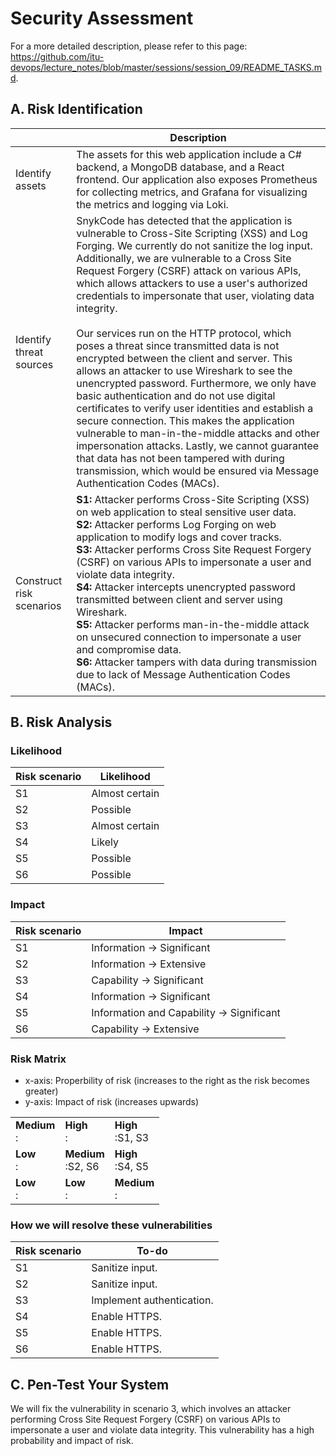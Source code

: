 # Security Assessment

For a more detailed description, please refer to this page: <https://github.com/itu-devops/lecture_notes/blob/master/sessions/session_09/README_TASKS.md>.

## A. Risk Identification

| | Description |
| --- | --- |
| Identify assets | The assets for this web application include a C# backend, a MongoDB database, and a React frontend. Our application also exposes Prometheus for collecting metrics, and Grafana for visualizing the metrics and logging via Loki.
| Identify threat sources | SnykCode has detected that the application is vulnerable to Cross-Site Scripting (XSS) and Log Forging. We currently do not sanitize the log input. Additionally, we are vulnerable to a Cross Site Request Forgery (CSRF) attack on various APIs, which allows attackers to use a user's authorized credentials to impersonate that user, violating data integrity. <br><br>Our services run on the HTTP protocol, which poses a threat since transmitted data is not encrypted between the client and server. This allows an attacker to use Wireshark to see the unencrypted password. Furthermore, we only have basic authentication and do not use digital certificates to verify user identities and establish a secure connection. This makes the application vulnerable to man-in-the-middle attacks and other impersonation attacks. Lastly, we cannot guarantee that data has not been tampered with during transmission, which would be ensured via Message Authentication Codes (MACs).
| Construct risk scenarios | **S1:** Attacker performs Cross-Site Scripting (XSS) on web application to steal sensitive user data. <br>**S2:** Attacker performs Log Forging on web application to modify logs and cover tracks.<br>**S3:** Attacker performs Cross Site Request Forgery (CSRF) on various APIs to impersonate a user and violate data integrity.<br>**S4:** Attacker intercepts unencrypted password transmitted between client and server using Wireshark.<br>**S5:** Attacker performs man-in-the-middle attack on unsecured connection to impersonate a user and compromise data.<br>**S6:** Attacker tampers with data during transmission due to lack of Message Authentication Codes (MACs). |

## B. Risk Analysis

### Likelihood

| Risk scenario | Likelihood |
| --- | --- |
| S1 | Almost certain
| S2 | Possible
| S3 | Almost certain
| S4 | Likely
| S5 | Possible
| S6 | Possible

### Impact

| Risk scenario | Impact |
| --- | --- |
| S1 | Information -> Significant
| S2 | Information -> Extensive
| S3 | Capability -> Significant
| S4 | Information -> Significant
| S5 | Information and Capability -> Significant
| S6 | Capability -> Extensive

### Risk Matrix

- x-axis: Properbility of risk (increases to the right as the risk becomes greater)
- y-axis: Impact of risk (increases upwards)

|  |  |  |
| --- | --- | --- |
| **Medium**<br>: | **High**<br>: | **High**<br>:S1, S3
| **Low**<br>: | **Medium**<br>:S2, S6 | **High**<br>:S4, S5
| **Low**<br>: | **Low**<br>: | **Medium**<br>:

### How we will resolve these vulnerabilities

| Risk scenario | To-do |
| --- | --- |
| S1 | Sanitize input.
| S2 | Sanitize input.
| S3 | Implement authentication.
| S4 | Enable HTTPS.
| S5 | Enable HTTPS.
| S6 | Enable HTTPS.

## C. Pen-Test Your System

We will fix the vulnerability in scenario 3, which involves an attacker performing Cross Site Request Forgery (CSRF) on various APIs to impersonate a user and violate data integrity. This vulnerability has a high probability and impact of risk.